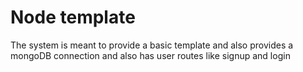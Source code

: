 # Node template
The system is meant to provide a basic template and also provides a mongoDB connection and also has user routes like signup and login

